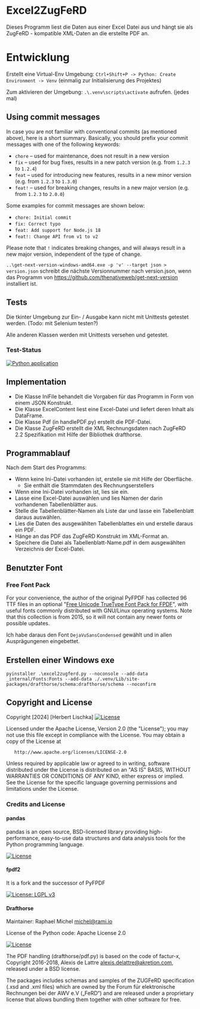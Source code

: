 # Excel2ZugFeRD

Dieses Programm liest die Daten aus einer Excel Datei aus und hängt sie als ZugFeRD - kompatible XML-Daten an die erstellte PDF an.

# Entwicklung

Erstellt eine Virtual-Env Umgebung: `Ctrl+Shift+P -> Python: Create Environment -> Venv` (einmalig zur Initialisierung des Projektes)

Zum aktivieren der Umgebung: `.\.venv\scripts\activate` aufrufen. (jedes mal)

## Using commit messages

In case you are not familiar with conventional commits (as mentioned above), here is a short summary. Basically, you should prefix your commit messages with one of the following keywords:

- `chore` – used for maintenance, does not result in a new version
- `fix` – used for bug fixes, results in a new patch version (e.g. from `1.2.3` to `1.2.4`)
- `feat` – used for introducing new features, results in a new minor version (e.g. from `1.2.3` to `1.3.0`)
- `feat!` – used for breaking changes, results in a new major version (e.g. from `1.2.3` to `2.0.0`)

Some examples for commit messages are shown below:

- `chore: Initial commit`
- `fix: Correct typo`
- `feat: Add support for Node.js 18`
- `feat!: Change API from v1 to v2`

Please note that `!` indicates breaking changes, and will always result in a new major version, independent of the type of change.

`..\get-next-version-windows-amd64.exe -p 'v' --target json > version.json` schreibt die nächste Versionnummer nach version.json, wenn das Programm von https://github.com/thenativeweb/get-next-version installiert ist.

## Tests

Die tkinter Umgebung zur Ein- / Ausgabe kann nicht mit Unittests getestet werden. (Todo: mit Selenium testen?)

Alle anderen Klassen werden mit Unittests versehen und getestet.

### Test-Status

[![Python application](https://github.com/lka/excel2zugferd/actions/workflows/python-app.yml/badge.svg)](https://github.com/lka/excel2zugferd/actions/workflows/python-app.yml)

## Implementation

* Die Klasse IniFile behandelt die Vorgaben für das Programm in Form von einem JSON Konstrukt.
* Die Klasse ExcelContent liest eine Excel-Datei und liefert deren Inhalt als DataFrame.
* Die Klasse Pdf (in handlePDF.py) erstellt die PDF-Datei.
* Die Klasse ZugFeRD erstellt die XML Rechnungsdaten nach ZugFeRD 2.2 Spezifikation mit Hilfe der Bibliothek drafthorse.

## Programmablauf

Nach dem Start des Programms:

* Wenn keine Ini-Datei vorhanden ist, erstelle sie mit Hilfe der Oberfläche.
    * Sie enthält die Stammdaten des Rechnungserstellers
* Wenn eine Ini-Datei vorhanden ist, lies sie ein.
* Lasse eine Excel-Datei auswählen und lies Namen der darin vorhandenen Tabellenblätter aus.
* Stelle die Tabellenblätter-Namen als Liste dar und lasse ein Tabellenblatt daraus auswählen.
* Lies die Daten des ausgewählten Tabellenblattes ein und erstelle daraus ein PDF.
* Hänge an das PDF das ZugFeRD Konstrukt im XML-Format an.
* Speichere die Datei als Tabellenblatt-Name.pdf in dem ausgewählten Verzeichnis der Excel-Datei.

## Benutzter Font

### Free Font Pack
For your convenience, the author of the original PyFPDF has collected 96 TTF files in an optional "[Free Unicode TrueType Font Pack for FPDF](https://github.com/reingart/pyfpdf/releases/download/binary/fpdf_unicode_font_pack.zip)", with useful fonts commonly distributed with GNU/Linux operating systems. Note that this collection is from 2015, so it will not contain any newer fonts or possible updates.

Ich habe daraus den Font `DejaVuSansCondensed` gewählt und in allen Ausprägungenen eingebettet.

## Erstellen einer Windows exe

`pyinstaller .\excel2zugferd.py --noconsole --add-data _internal/Fonts:Fonts --add-data ./.venv/Lib/site-packages/drafthorse/schema:drafthorse/schema --noconfirm`

## Copyright and License

Copyright [2024] [Herbert Lischka]
[![License](https://img.shields.io/badge/License-Apache_2.0-blue.svg)](https://opensource.org/licenses/Apache-2.0)

   Licensed under the Apache License, Version 2.0 (the "License");
   you may not use this file except in compliance with the License.
   You may obtain a copy of the License at

       http://www.apache.org/licenses/LICENSE-2.0

   Unless required by applicable law or agreed to in writing, software
   distributed under the License is distributed on an "AS IS" BASIS,
   WITHOUT WARRANTIES OR CONDITIONS OF ANY KIND, either express or implied.
   See the License for the specific language governing permissions and
   limitations under the License.

### Credits and License

#### pandas

pandas is an open source, BSD-licensed library providing high-performance, easy-to-use data structures and data analysis tools for the Python programming language.

[![License](https://img.shields.io/badge/License-BSD_3--Clause-blue.svg)](https://opensource.org/licenses/BSD-3-Clause)

#### fpdf2

It is a fork and the successor of PyFPDF 

[![License: LGPL v3](https://img.shields.io/badge/License-LGPL%20v3-blue.svg)](https://www.gnu.org/licenses/lgpl-3.0)

#### Drafthorse 
Maintainer: Raphael Michel <michel@rami.io>

License of the Python code: Apache License 2.0

[![License](https://img.shields.io/badge/License-Apache_2.0-blue.svg)](https://opensource.org/licenses/Apache-2.0)

The PDF handling (drafthorse/pdf.py) is based on the code of factur-x, Copyright 2016-2018, Alexis de Lattre <alexis.delattre@akretion.com>, released under a BSD license.

The packages includes schemas and samples of the ZUGFeRD specification (.xsd and .xml files) which are owned by the Forum für elektronische Rechnungen bei der AWV e.V („FeRD“) and are released under a proprietary license that allows bundling them together with other software for free.